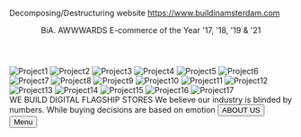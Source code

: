 Decomposing/Destructuring website https://www.buildinamsterdam.com

<App>
    <Header>
        <BIALogoAnimationOnClick>BiA.</BIALogoAnimationOnClick>
        <Accomplishments>
            <AwardWinningParagraph>
            AWWWARDS
            E-commerce of the Year '17, '18, '19 & '21
            </AwardWinningParagraph>
        </Accomplishments>
    </Header>
    <Body>
        <MainContent> 
            <div class='parallax-projects'>
                <ProjectsPresentation>
                    <ParallaxEffectProjects>
                        <divProject1>
                            <img alt='Project1'>
                        </divProject1>
                        <divProject1>
                            <img alt='Project2'>
                        </divProject1>
                        <divProject1>
                            <img alt='Project3'>
                        </divProject1>
                        <divProject1>
                            <img alt='Project4'>
                        </divProject1>
                        <divProject1>
                            <img alt='Project5'>
                        </divProject1>
                        <divProject1>
                            <img alt='Project6'>
                        </divProject1>
                        <divProject1>
                            <img alt='Project7'>
                        </divProject1>
                        <divProject1>
                            <img alt='Project8'>
                        </divProject1>
                        <divProject1>
                            <img alt='Project9'>
                        </divProject1>
                        <divProject1>
                            <img alt='Project10'>
                        </divProject1>
                        <divProject1>
                            <img alt='Project11'>
                        </divProject1>
                        <divProject1>
                            <img alt='Project12'>
                        </divProject1>
                        <divProject1>
                            <img alt='Project13'>
                        </divProject1>
                        <divProject1>
                            <img alt='Project14'>
                        </divProject1>
                        <divProject1>
                            <img alt='Project15'>
                        </divProject1>
                        <divProject1>
                            <img alt='Project16'>
                        </divProject1>
                        <divProject1>
                            <img alt='Project17'>
                        </divProject1>
                    </ParallaxEffectProjects>
                </ProjectsPresentation>
            </div>
            <div class='homepage-mission'>
                <MissionTitle> WE BUILD DIGITAL FLAGSHIP STORES</MissionTitle>
                <MissionParagraph>
                    We believe our industry is blinded by numbers. While buying decisions are based on emotion
                <MissionParagraph>
                <button class='AboutUs'>ABOUT US</button>
            </div>
            <div class='OpenCloseMenu-button'>
                <button class='MainMenu'>Menu</Button>
            </div>

